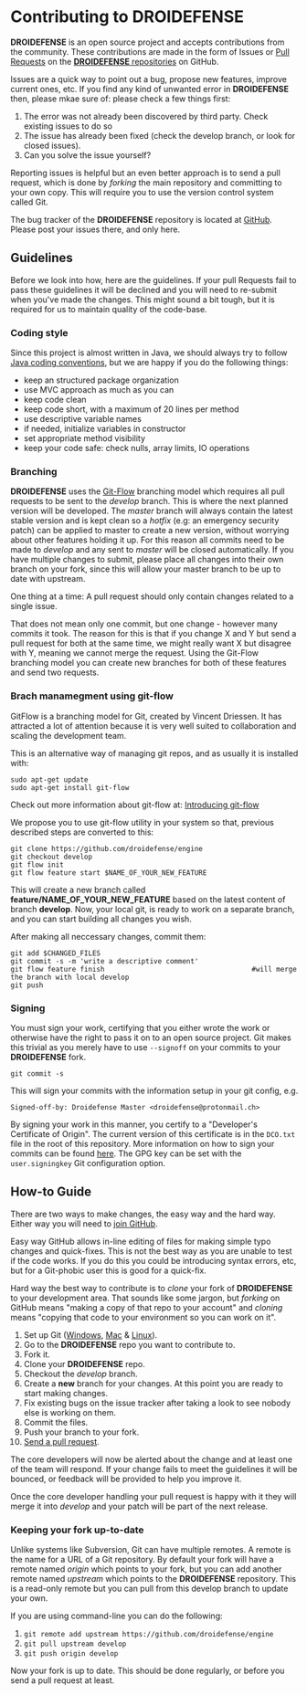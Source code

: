 # Contributing to **DROIDEFENSE** #

**DROIDEFENSE** is an open source project and accepts contributions from the community. These contributions
are made in the form of Issues or
[Pull Requests](https://help.github.com/articles/about-pull-requests/) on the
[**DROIDEFENSE** repositories](https://github.com/droidefense) on GitHub.

Issues are a quick way to point out a bug, propose new features, improve current ones, etc.
If you find any kind of unwanted error in **DROIDEFENSE** then, please mkae sure of:
please check a few things first:

1. The error was not already been discovered by third party. Check existing issues to do so
2. The issue has already been fixed (check the develop branch, or look for closed issues).
3. Can you solve the issue yourself?

Reporting issues is helpful but an even better approach is to send a pull request, which is done by
*forking* the main repository and committing to your own copy. This will require you to use the
version control system called Git.

The bug tracker of the **DROIDEFENSE** repository is located at
[GitHub](https://github.com/droidefense/engine/issues). Please post your issues there, and only here.

## Guidelines ##

Before we look into how, here are the guidelines. If your pull Requests fail to pass these
guidelines it will be declined and you will need to re-submit when you've made the changes. This
might sound a bit tough, but it is required for us to maintain quality of the code-base.

### Coding style ###

Since this project is almost written in Java, we should always try to follow
[Java coding conventions](http://www.oracle.com/technetwork/java/codeconvtoc-136057.html),
but we are happy if you do the following things:

* keep an structured package organization
* use MVC approach as much as you can
* keep code clean
* keep code short, with a maximum of 20 lines per method
* use descriptive variable names
* if needed, initialize variables in constructor
* set appropriate method visibility
* keep your code safe: check nulls, array limits, IO operations

### Branching ###

**DROIDEFENSE** uses the [Git-Flow](http://nvie.com/posts/a-successful-git-branching-model/) branching model
which requires all pull requests to be sent to the *develop* branch. This is where the next planned
version will be developed. The *master* branch will always contain the latest stable version and is
kept clean so a *hotfix* (e.g: an emergency security patch) can be applied to master to create a
new version, without worrying about other features holding it up. For this reason all commits need
to be made to *develop* and any sent to *master* will be closed automatically. If you have multiple
changes to submit, please place all changes into their own branch on your fork, since this will
allow your master branch to be up to date with upstream.

One thing at a time: A pull request should only contain changes related to a single issue.

That does not mean only one commit, but one change - however many commits it took. The reason for this is that if you change X
and Y but send a pull request for both at the same time, we might really want X but disagree with
Y, meaning we cannot merge the request. Using the Git-Flow branching model you can create new
branches for both of these features and send two requests.

### Brach manamegment using **git-flow**

GitFlow is a branching model for Git, created by Vincent Driessen.
It has attracted a lot of attention because it is very well suited to collaboration and scaling the development team.

This is an alternative way of managing git repos, and as usually it is installed with:

```
sudo apt-get update
sudo apt-get install git-flow
```

Check out more information about git-flow at: [Introducing git-flow](https://datasift.github.io/gitflow/IntroducingGitFlow.html)

We propose you to use git-flow utility in your system so that, previous described
steps are converted to this:

```
git clone https://github.com/droidefense/engine
git checkout develop
git flow init
git flow feature start $NAME_OF_YOUR_NEW_FEATURE
```

This will create a new branch called **feature/NAME_OF_YOUR_NEW_FEATURE** based on the latest content of branch **develop**.
Now, your local git, is ready to work on a separate branch, and you can start building all changes you wish.

After making all neccessary changes, commit them:

```
git add $CHANGED_FILES
git commit -s -m 'write a descriptive comment'
git flow feature finish                                    #will merge the branch with local develop
git push
```

### Signing ###

You must sign your work, certifying that you either wrote the work or otherwise have the right to
pass it on to an open source project. Git makes this trivial as you merely have to use `--signoff`
on your commits to your **DROIDEFENSE** fork.

`git commit -s`

This will sign your commits with the information setup in your git config, e.g.

`Signed-off-by: Droidefense Master <droidefense@protonmail.ch>`

By signing your work in this manner, you certify to a "Developer's Certificate of Origin". The
current version of this certificate is in the `DCO.txt` file in the root of this repository. More
information on how to sign your commits can be found
[here](https://git-scm.com/book/en/v2/Git-Tools-Signing-Your-Work). The GPG key can be set with the
`user.signingkey` Git configuration option.

## How-to Guide ##

There are two ways to make changes, the easy way and the hard way. Either way you will need to
[join GitHub](https://github.com/join).

Easy way GitHub allows in-line editing of files for making simple typo changes and quick-fixes.
This is not the best way as you are unable to test if the code works. If you do this you could be
introducing syntax errors, etc, but for a Git-phobic user this is good for a quick-fix.

Hard way the best way to contribute is to *clone* your fork of **DROIDEFENSE** to your development area. That
sounds like some jargon, but *forking* on GitHub means "making a copy of that repo to your account"
and *cloning* means "copying that code to your environment so you can work on it".

1. Set up Git ([Windows](https://help.github.com/articles/set-up-git/#platform-windows),
[Mac](https://help.github.com/articles/set-up-git/#platform-mac) &
[Linux](https://help.github.com/articles/set-up-git/#platform-linux)).
2. Go to the **DROIDEFENSE** repo you want to contribute to.
3. Fork it.
4. Clone your **DROIDEFENSE** repo.
5. Checkout the *develop* branch.
6. Create a **new** branch for your changes. At this point you are ready to start making changes.
6. Fix existing bugs on the issue tracker after taking a look to see nobody else is working on them.
7. Commit the files.
8. Push your branch to your fork.
9. [Send a pull request](https://help.github.com/articles/about-pull-requests/).

The core developers will now be alerted about the change and at least one of the team will respond.
If your change fails to meet the guidelines it will be bounced, or feedback will be provided to
help you improve it.

Once the core developer handling your pull request is happy with it they will merge it into
*develop* and your patch will be part of the next release.

### Keeping your fork up-to-date ###

Unlike systems like Subversion, Git can have multiple remotes. A remote is the name for a URL of a
Git repository. By default your fork will have a remote named *origin* which points to your fork,
but you can add another remote named *upstream* which points to the **DROIDEFENSE** repository. This is a
read-only remote but you can pull from this develop branch to update your own.

If you are using command-line you can do the following:

1. `git remote add upstream https://github.com/droidefense/engine`
2. `git pull upstream develop`
3. `git push origin develop`

Now your fork is up to date. This should be done regularly, or before you send a pull request at
least.
